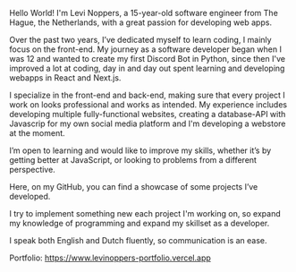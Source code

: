 Hello World! I'm Levi Noppers, a 15-year-old software engineer from The Hague, the Netherlands, with a great passion for developing web apps.

Over the past two years, I’ve dedicated myself to learn coding, I mainly focus on the front-end. My journey as a software developer began when I was 12 and wanted to create my first Discord Bot in Python, since then I've improved a lot at coding, day in and day out spent learning and developing webapps in React and Next.js.

I specialize in the front-end and back-end, making sure that every project I work on looks professional and works as intended. My experience includes developing multiple fully-functional websites, creating a database-API with Javascrip for my own social media platform and I'm developing a webstore at the moment.

I’m open to learning and would like to improve my skills, whether it’s by getting better at JavaScript, or looking to problems from a different perspective.

Here, on my GitHub, you can find a showcase of some projects I’ve developed.

I try to implement something new each project I'm working on, so expand my knowledge of programming and expand my skillset as a developer.

I speak both English and Dutch fluently, so communication is an ease.

Portfolio: https://www.levinoppers-portfolio.vercel.app
